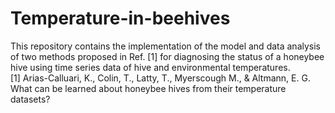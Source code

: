 # Temperature-in-beehives
This repository contains the implementation of the model and data analysis of two methods proposed in Ref. [1] for diagnosing the status of a honeybee hive using time series data of hive and environmental temperatures.  
[1] Arias-Calluari, K., Colin, T., Latty, T., Myerscough M., & Altmann, E. G. What can be learned about honeybee hives from their temperature datasets?
